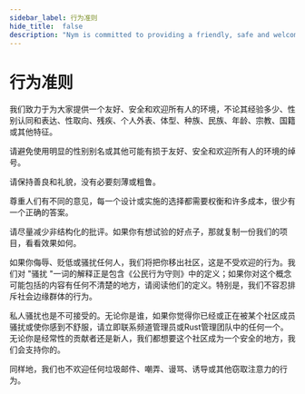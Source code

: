 ```yaml
---
sidebar_label: 行为准则
hide_title:  false
description: "Nym is committed to providing a friendly, safe and welcoming environment for all. Here's our code of conduct, please follow it if you'd like to participate in our community."
---
```


# 行为准则

我们致力于为大家提供一个友好、安全和欢迎所有人的环境，不论其经验多少、性别认同和表达、性取向、残疾、个人外表、体型、种族、民族、年龄、宗教、国籍或其他特征。

请避免使用明显的性别别名或其他可能有损于友好、安全和欢迎所有人的环境的绰号。

请保持善良和礼貌，没有必要刻薄或粗鲁。

尊重人们有不同的意见，每一个设计或实施的选择都需要权衡和许多成本，很少有一个正确的答案。

请尽量减少非结构化的批评。如果你有想试验的好点子，那就复制一份我们的项目，看看效果如何。

如果你侮辱、贬低或骚扰任何人，我们将把你移出社区，这是不受欢迎的行为。我们对 "骚扰 "一词的解释正是包含《公民行为守则》中的定义；如果你对这个概念可能包括的内容有任何不清楚的地方，请阅读他们的定义。特别是，我们不容忍排斥社会边缘群体的行为。

私人骚扰也是不可接受的。无论你是谁，如果你觉得你已经或正在被某个社区成员骚扰或使你感到不舒服，请立即联系频道管理员或Rust管理团队中的任何一个。无论你是经常性的贡献者还是新人，我们都想要这个社区成为一个安全的地方，我们会支持你的。

同样地，我们也不欢迎任何垃圾邮件、嘲弄、谩骂、诱导或其他窃取注意力的行为。

